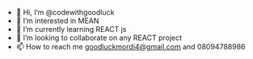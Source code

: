 - 👋 Hi, I’m @codewithgoodluck
- 👀 I’m interested in MEAN
- 🌱 I’m currently learning REACT js
- 💞️ I’m looking to collaborate on any REACT project
- 📫 How to reach me goodluckmordi4@gmail.com and 08094788986

<!---
codewithgoodluck/codewithgoodluck is a ✨ special ✨ repository because its `README.md` (this file) appears on your GitHub profile.
You can click the Preview link to take a look at your changes.
--->
